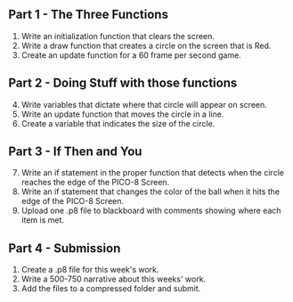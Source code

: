 ## Part 1 - The Three Functions
1. Write an initialization function that clears the screen. 
2. Write a draw function that creates a circle on the screen that is Red.
3. Create an update function for a 60 frame per second game.

## Part 2 - Doing Stuff with those functions
4. Write variables that dictate where that circle will appear on screen.
4. Write an update function that moves the circle in a line. 
4. Create a variable that indicates the size of the circle.

## Part 3 - If Then and You
7. Write an if statement in the proper function that detects when the circle reaches the edge of the PICO-8 Screen.
7. Write an if statement that changes the color of the ball when it hits the edge of the PICO-8 Screen.
7. Upload one .p8 file to blackboard with comments showing where each item is met.

## Part 4 - Submission

1. Create a .p8 file for this week's work.
1. Write a 500-750 narrative about this weeks' work. 
1. Add the files to a compressed folder and submit. 
